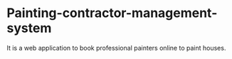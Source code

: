 # Painting-contractor-management-system
It is a web application to book professional painters online to paint houses. 

